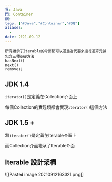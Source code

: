 ```yaml
---
界: Java
門: Container
綱: 
tags: ["#Java","#Container","#BQ"]
aliases:
  - 
date: 2021-09-12
---
```


	所有繼承了Iterable的介面都可以通過迭代器來進行運算元據
	包含三種基礎方法
	hasNext()
	next()
	remove()

## JDK 1.4

`iterator()`是定義在Collection介面上

每個Collection的實現類都會實現`iterator()`這個方法

## JDK 1.5 + 
將`iterator()`是定義在Iterable介面上

而Collection介面繼承了Iterable介面


## Iterable 設計架構
![[Pasted image 20210912163321.png]]